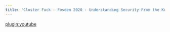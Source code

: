 ```yaml
---
title: 'Cluster Fuck - Fosdem 2020 - Understanding Security From the Kernel Up'
---
```


[plugin:youtube](https://www.youtube.com/watch?v=6NhHnVYpOFw)
